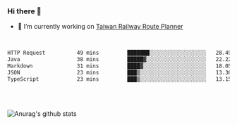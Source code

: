 ### Hi there 👋

- 🔭 I’m currently working on [Taiwan Railway Route Planner](https://github.com/Taiwan-Railway-Route-Planner)

<br/>

<!--START_SECTION:waka-->

```txt
HTTP Request          49 mins         ███████░░░░░░░░░░░░░░░░░░   28.49 %
Java                  38 mins         █████▓░░░░░░░░░░░░░░░░░░░   22.22 %
Markdown              31 mins         ████▓░░░░░░░░░░░░░░░░░░░░   18.05 %
JSON                  23 mins         ███▒░░░░░░░░░░░░░░░░░░░░░   13.36 %
TypeScript            23 mins         ███▒░░░░░░░░░░░░░░░░░░░░░   13.15 %
```

<!--END_SECTION:waka-->

<br/>
<br/>

![Anurag's github stats](https://github-readme-stats.vercel.app/api?username=DepickereSven&show_icons=true&theme=tokyonight)



<!--
**DepickereSven/DepickereSven** is a ✨ _special_ ✨ repository because its `README.md` (this file) appears on your GitHub profile.

Here are some ideas to get you started:

- 🔭 I’m currently working on ...
- 🌱 I’m currently learning ...
- 👯 I’m looking to collaborate on ...
- 🤔 I’m looking for help with ...
- 💬 Ask me about ...
- 📫 How to reach me: ...
- 😄 Pronouns: ...
- ⚡ Fun fact: ...
-->
